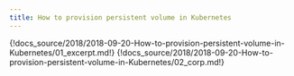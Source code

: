 ```yaml
---
title: How to provision persistent volume in Kubernetes
---
```


{!docs_source/2018/2018-09-20-How-to-provision-persistent-volume-in-Kubernetes/01_excerpt.md!}
{!docs_source/2018/2018-09-20-How-to-provision-persistent-volume-in-Kubernetes/02_corp.md!}